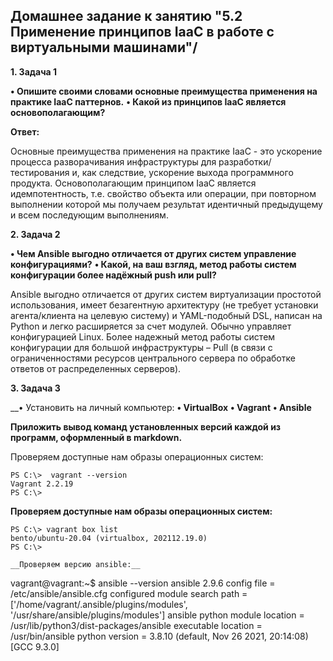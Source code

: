## Домашнее задание к занятию "5.2 Применение принципов IaaC в работе с виртуальными машинами"/

__1.	Задача 1__

__•	Опишите своими словами основные преимущества применения на практике IaaC паттернов.__
__•	Какой из принципов IaaC является основополагающим?__

__Ответ:__

Основные преимущества применения на практике IaaC - это ускорение процесса разворачивания инфраструктуры для разработки/тестирования и, как следствие, ускорение выхода программного продукта.
Основополагающим принципом IaaC является идемпотентность, т.е. свойство объекта или операции, при повторном выполнении которой мы получаем результат идентичный предыдущему и всем последующим выполнениям.

__2.	Задача 2__

__•	Чем Ansible выгодно отличается от других систем управление конфигурациями?__
__•	Какой, на ваш взгляд, метод работы систем конфигурации более надёжный push или pull?__

Ansible выгодно отличается от других систем виртуализации простотой использования, имеет безагентную архитектуру (не требует установки агента/клиента на целевую систему) и YAML-подобный DSL, написан на Python и легко расширяется за счет модулей. Обычно управляет конфигурацией Linux.
Более надежный метод работы систем конфигурации для большой инфраструктуры – Pull (в связи с ограниченностями ресурсов центрального сервера по обработке ответов от распределенных серверов). 

__3.	Задача 3__

__•	Установить на личный компьютер:
__•	VirtualBox__
__•	Vagrant__
__•	Ansible__

__Приложить вывод команд установленных версий каждой из программ, оформленный в markdown.__

Проверяем доступные нам образы операционных систем:

```
PS C:\>  vagrant --version
Vagrant 2.2.19
PS C:\>
```

__Проверяем доступные нам образы операционных систем:__

```
PS C:\> vagrant box list
bento/ubuntu-20.04 (virtualbox, 202112.19.0)
PS C:\>

__Проверяем версию ansible:__ 

```
vagrant@vagrant:~$ ansible --version
ansible 2.9.6
  config file = /etc/ansible/ansible.cfg
  configured module search path = ['/home/vagrant/.ansible/plugins/modules', '/usr/share/ansible/plugins/modules']
  ansible python module location = /usr/lib/python3/dist-packages/ansible
  executable location = /usr/bin/ansible
  python version = 3.8.10 (default, Nov 26 2021, 20:14:08) [GCC 9.3.0]
```

